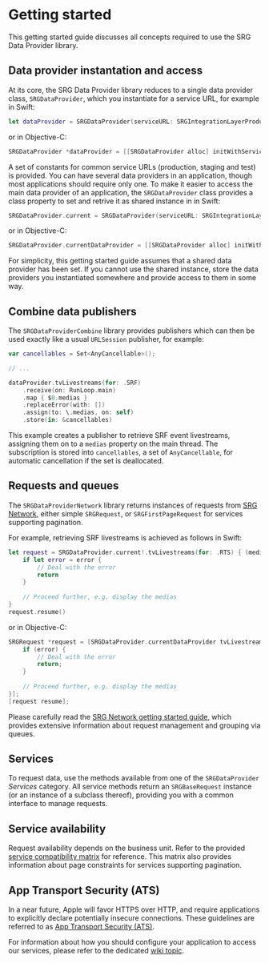 Getting started
===============

This getting started guide discusses all concepts required to use the SRG Data Provider library.

## Data provider instantation and access

At its core, the SRG Data Provider library reduces to a single data provider class, `SRGDataProvider`, which you instantiate for a service URL, for example in Swift:

```swift
let dataProvider = SRGDataProvider(serviceURL: SRGIntegrationLayerProductionServiceURL())
```

or in Objective-C:

```objective-c
SRGDataProvider *dataProvider = [[SRGDataProvider alloc] initWithServiceURL:SRGIntegrationLayerProductionServiceURL()];
```

A set of constants for common service URLs (production, staging and test) is provided. You can have several data providers in an application, though most applications should require only one. To make it easier to access the main data provider of an application, the `SRGDataProvider` class provides a class property to set and retrive it as shared instance in in Swift:

```swift
SRGDataProvider.current = SRGDataProvider(serviceURL: SRGIntegrationLayerProductionServiceURL())
```

or in Objective-C:

```objective-c
SRGDataProvider.currentDataProvider = [[SRGDataProvider alloc] initWithServiceURL:SRGIntegrationLayerProductionServiceURL()];
```

For simplicity, this getting started guide assumes that a shared data provider has been set. If you cannot use the shared instance, store the data providers you instantiated somewhere and provide access to them in some way.

## Combine data publishers

The `SRGDataProviderCombine` library provides publishers which can then be used exactly like a usual `URLSession` publisher, for example:

```swift
var cancellables = Set<AnyCancellable>();

// ...

dataProvider.tvLivestreams(for: .SRF)
	.receive(on: RunLoop.main)
	.map { $0.medias }
	.replaceError(with: [])
	.assign(to: \.medias, on: self)
	.store(in: &cancellables)
```

This example creates a publisher to retrieve SRF event livestreams, assigning them on to a `medias` property on the main thread. The subscription is stored into `cancellables`, a set of `AnyCancellable`, for automatic cancellation if the set is deallocated.

## Requests and queues

The `SRGDataProviderNetwork` library returns instances of requests from [SRG Network](https://github.com/SRGSSR/srgnetwork-apple/issues), either simple `SRGRequest`, or `SRGFirstPageRequest` for services supporting pagination.

For example, retrieving SRF livestreams is achieved as follows in Swift:

```swift
let request = SRGDataProvider.current!.tvLivestreams(for: .RTS) { (medias, response, error) in
    if let error = error {
        // Deal with the error
        return
    }
    
    // Proceed further, e.g. display the medias
}
request.resume()
```

or in Objective-C:

```objective-c
SRGRequest *request = [SRGDataProvider.currentDataProvider tvLivestreamsForVendor:SRGVendorSRF withCompletionBlock:^(NSArray<SRGMedia *> * _Nullable medias, NSHTTPURLResponse * _Nullable HTTPResponse, NSError * _Nullable error) {
    if (error) {
        // Deal with the error
        return;
    }
    
    // Proceed further, e.g. display the medias
}];
[request resume];
```

Please carefully read the [SRG Network getting started guide](https://github.com/SRGSSR/srgnetwork-apple/blob/master/docs/GETTING_STARTED.md), which provides extensive information about request management and grouping via queues.

## Services

To request data, use the methods available from one of the `SRGDataProvider` _Services_ category. All service methods return an `SRGBaseRequest` instance (or an instance of a subclass thereof), providing you with a common interface to manage requests.

## Service availability

Request availability depends on the business unit. Refer to the provided [service compatibility matrix](SERVICE_AVAILABILITY.md) for reference. This matrix also provides information about page constraints for services supporting pagination.

## App Transport Security (ATS)

In a near future, Apple will favor HTTPS over HTTP, and require applications to explicitly declare potentially insecure connections. These guidelines are referred to as [App Transport Security (ATS)](https://developer.apple.com/library/content/documentation/General/Reference/InfoPlistKeyReference/Articles/CocoaKeys.html#//apple_ref/doc/uid/TP40009251-SW33).

For information about how you should configure your application to access our services, please refer to the dedicated [wiki topic](https://github.com/SRGSSR/srgdataprovider-apple/wiki/App-Transport-Security-(ATS)).
